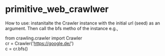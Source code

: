 # primitive_web_crawlwer

How to use:
instanitalte the Crawler instance with the initial url (seed) as an argument. Then call the bfs metho of the instance e.g.,

from crawling.crawler import Crawler <br>
cr = Crawler('https://google.de/') <br> 
c = cr.bfs()
